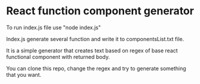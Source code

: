 # React function component generator 
To run index.js file use "node index.js"

Index.js generate several function and write it to componentsList.txt file.

It is a simple generator that creates text based on regex of base react functional component with returned body.

You can clone this repo, change the regex and try to generate something that you want.
